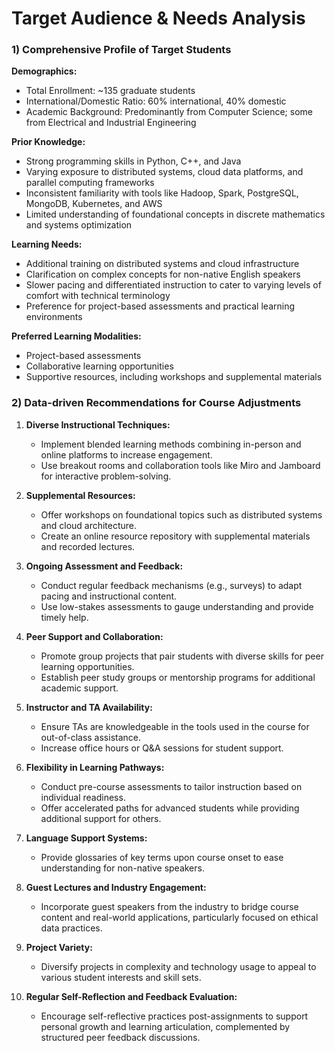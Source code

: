 Target Audience & Needs Analysis
================================

### 1) Comprehensive Profile of Target Students

**Demographics:**
- Total Enrollment: ~135 graduate students
- International/Domestic Ratio: 60% international, 40% domestic
- Academic Background: Predominantly from Computer Science; some from Electrical and Industrial Engineering

**Prior Knowledge:**
- Strong programming skills in Python, C++, and Java
- Varying exposure to distributed systems, cloud data platforms, and parallel computing frameworks
- Inconsistent familiarity with tools like Hadoop, Spark, PostgreSQL, MongoDB, Kubernetes, and AWS
- Limited understanding of foundational concepts in discrete mathematics and systems optimization

**Learning Needs:**
- Additional training on distributed systems and cloud infrastructure
- Clarification on complex concepts for non-native English speakers
- Slower pacing and differentiated instruction to cater to varying levels of comfort with technical terminology
- Preference for project-based assessments and practical learning environments

**Preferred Learning Modalities:**
- Project-based assessments
- Collaborative learning opportunities
- Supportive resources, including workshops and supplemental materials

### 2) Data-driven Recommendations for Course Adjustments

1. **Diverse Instructional Techniques:**
   - Implement blended learning methods combining in-person and online platforms to increase engagement.
   - Use breakout rooms and collaboration tools like Miro and Jamboard for interactive problem-solving.

2. **Supplemental Resources:**
   - Offer workshops on foundational topics such as distributed systems and cloud architecture.
   - Create an online resource repository with supplemental materials and recorded lectures.

3. **Ongoing Assessment and Feedback:**
   - Conduct regular feedback mechanisms (e.g., surveys) to adapt pacing and instructional content.
   - Use low-stakes assessments to gauge understanding and provide timely help.

4. **Peer Support and Collaboration:**
   - Promote group projects that pair students with diverse skills for peer learning opportunities.
   - Establish peer study groups or mentorship programs for additional academic support.

5. **Instructor and TA Availability:**
   - Ensure TAs are knowledgeable in the tools used in the course for out-of-class assistance.
   - Increase office hours or Q&A sessions for student support.

6. **Flexibility in Learning Pathways:**
   - Conduct pre-course assessments to tailor instruction based on individual readiness.
   - Offer accelerated paths for advanced students while providing additional support for others.

7. **Language Support Systems:**
   - Provide glossaries of key terms upon course onset to ease understanding for non-native speakers.

8. **Guest Lectures and Industry Engagement:**
   - Incorporate guest speakers from the industry to bridge course content and real-world applications, particularly focused on ethical data practices.

9. **Project Variety:**
   - Diversify projects in complexity and technology usage to appeal to various student interests and skill sets.

10. **Regular Self-Reflection and Feedback Evaluation:**
    - Encourage self-reflective practices post-assignments to support personal growth and learning articulation, complemented by structured peer feedback discussions.